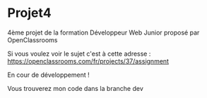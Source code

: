 # Projet4

4ème projet de la formation Développeur Web Junior proposé par OpenClassrooms

Si vous voulez voir le sujet c'est à cette adresse : https://openclassrooms.com/fr/projects/37/assignment

En cour de développement !

Vous trouverez mon code dans la branche dev
